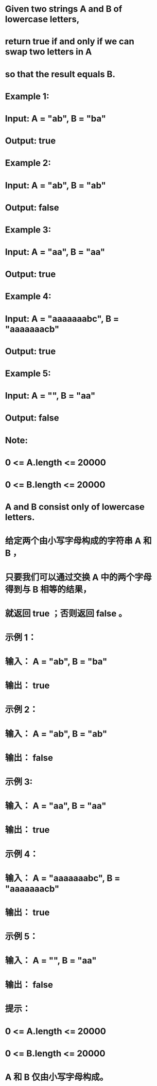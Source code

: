 # Given two strings A and B of lowercase letters, 
# return true if and only if we can swap two letters in A 
# so that the result equals B.
# Example 1:
# Input: A = "ab", B = "ba"
# Output: true
# Example 2:
# Input: A = "ab", B = "ab"
# Output: false
# Example 3:
# Input: A = "aa", B = "aa"
# Output: true
# Example 4:
# Input: A = "aaaaaaabc", B = "aaaaaaacb"
# Output: true
# Example 5:
# Input: A = "", B = "aa"
# Output: false
# Note:
# 0 <= A.length <= 20000
# 0 <= B.length <= 20000
# A and B consist only of lowercase letters.

# 给定两个由小写字母构成的字符串 A 和 B ，
# 只要我们可以通过交换 A 中的两个字母得到与 B 相等的结果，
# 就返回 true ；否则返回 false 。
# 示例 1：
# 输入： A = "ab", B = "ba"
# 输出： true
# 示例 2：
# 输入： A = "ab", B = "ab"
# 输出： false
# 示例 3:
# 输入： A = "aa", B = "aa"
# 输出： true
# 示例 4：
# 输入： A = "aaaaaaabc", B = "aaaaaaacb"
# 输出： true
# 示例 5：
# 输入： A = "", B = "aa"
# 输出： false
# 提示：
# 0 <= A.length <= 20000
# 0 <= B.length <= 20000
# A 和 B 仅由小写字母构成。